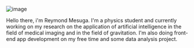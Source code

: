 ![image](https://user-images.githubusercontent.com/74803864/115086567-16404980-9f3f-11eb-9d78-d1174be5db10.png)

<p>Hello there, i'm Reymond Mesuga. I'm a physics student and currently working on my research on the application of artificial intelligence in the field of medical imaging and in the field of gravitation. I'm also doing front-end app development on my free time and some data analysis project.</p>
